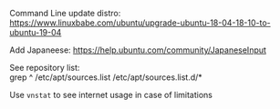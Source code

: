 
Command Line update distro:  
https://www.linuxbabe.com/ubuntu/upgrade-ubuntu-18-04-18-10-to-ubuntu-19-04

Add Japaneese:
https://help.ubuntu.com/community/JapaneseInput

See repository list:  
grep ^ /etc/apt/sources.list /etc/apt/sources.list.d/*

Use `vnstat` to see internet usage in case of limitations
